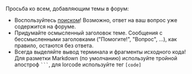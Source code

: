 Просьба ко всем, добавляющим темы в форум:                                                                                                                        

* Воспользуйтесь [поиском](/search.jsp)! Возможно, ответ на ваш вопрос уже содержится на форуме.                                               
* Придумайте осмысленный заголовок теме. Сообщения с бессмысленными заголовками 
  ("Помогите!", "Вопрос", ...), как правило, остаются без ответа.
* Всегда выделяйте вывод терминала и фрагменты исходного кода! Для разметки Markdown (по умолчанию) используйте 
  тройной апостроф `` ``` ``, для lorcode используйте тег `[code]`
